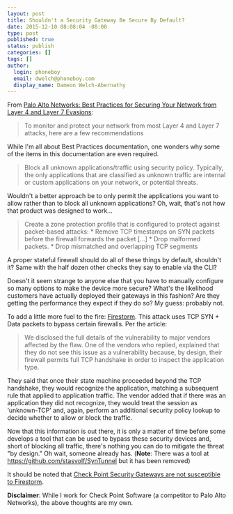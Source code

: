 ```yaml
---
layout: post
title: Shouldn't a Security Gateway Be Secure By Default?
date: 2015-12-10 08:08:04 -08:00
type: post
published: true
status: publish
categories: []
tags: []
author:
  login: phoneboy
  email: dwelch@phoneboy.com
  display_name: Dameon Welch-Abernathy
---
```

From [Palo Alto Networks: Best Practices for Securing Your Network from Layer 4 and Layer 7 Evasions](https://www.paloaltonetworks.com/documentation/61/pan-os/pan-os/threat-prevention/best-practices-for-securing-your-network-from-layer-4-and-layer-7-evasions.html#16594): 

> To monitor and protect your network from most Layer 4 and Layer 7 attacks, here are a few recommendations

While I'm all about Best Practices documentation, one wonders why some of the items in this documentation are even required. 

> Block all unknown applications/traffic using security policy. Typically, the only applications that are classified as unknown traffic are internal or custom applications on your network, or potential threats. 

Wouldn't a better approach be to only permit the applications you want to allow rather than to block all unknown applications? Oh, wait, that's not how that product was designed to work...

> Create a zone protection profile that is configured to protect against packet-based attacks: * Remove TCP timestamps on SYN packets before the firewall forwards the packet [...] * Drop malformed packets. * Drop mismatched and overlapping TCP segments

A proper stateful firewall should do all of these things by default, shouldn't it? Same with the half dozen other checks they say to enable via the CLI?

Doesn't it seem strange to anyone else that you have to manually configure so many options to make the device more secure? What's the likelihood customers have actually deployed their gateways in this fashion? Are they getting the performance they expect if they do so? My guess: probably not. 

To add a little more fuel to the fire: [Firestorm](http://www.bugsec.com/news/firestorm/). This attack uses TCP SYN + Data packets to bypass certain firewalls. Per the article:

> We disclosed the full details of the vulnerability to major vendors affected by the flaw. One of the vendors who replied, explained that they do not see this issue as a vulnerability because, by design, their firewall permits full TCP handshake in order to inspect the application type.

They said that once their state machine proceeded beyond the TCP handshake, they would recognize the application, matching a subsequent rule that applied to application traffic. The vendor added that if there was an application they did not recognize, they would treat the session as ‘unknown-TCP’ and, again, perform an additional security policy lookup to decide whether to allow or block the traffic.

Now that this information is out there, it is only a matter of time before some develops a tool that can be used to bypass these security devices and, short of blocking all traffic, there's nothing you can do to mitigate the threat "by design." Oh wait, someone already has. (**Note**: There was a tool at https://github.com/stasvolf/SynTunnel but it has been removed)

It should be noted that [Check Point Security Gateways are not susceptible to Firestorm](https://supportcenter.checkpoint.com/supportcenter/portal?eventSubmit_doGoviewsolutiondetails=&solutionid=sk109042). 

**Disclaimer**: While I work for Check Point Software (a competitor to Palo Alto Networks), the above thoughts are my own.
